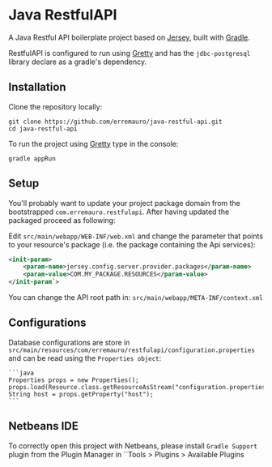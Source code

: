 # Java RestfulAPI

A Java Restful API boilerplate project based on [Jersey][1], 
built with [Gradle][2].

RestfulAPI is configured to run using [Gretty][3] and has the `jdbc-postgresql`
library declare as a gradle's dependency.

[1]: https://jersey.github.io
[2]: https://gradle.org
[3]: http://akhikhl.github.io/gretty-doc/Getting-started.html

## Installation

Clone the repository locally:

    git clone https://github.com/erremauro/java-restful-api.git
    cd java-restful-api

To run the project using [Gretty][1] type in the console:

    gradle appRun

## Setup

You'll probably want to update your project package domain from the bootstrapped
`com.erremauro.restfulapi`. After having updated the packaged proceed as 
following:

Edit `src/main/webapp/WEB-INF/web.xml` and change the parameter that points to
your resource's package (i.e. the package containing the Api services):

  ```xml
  <init-param>
      <param-name>jersey.config.server.provider.packages</param-name>
      <param-value>COM.MY_PACKAGE.RESOURCES</param-value>
  </init-param`>
  ```

You can change the API root path in: `src/main/webapp/META-INF/context.xml`

## Configurations

Database configurations are store in 
`src/main/resources/com/erremauro/restfulapi/configuration.properties` and can
be read using the `Properties object`:

    ```java
    Properties props = new Properties();
    props.load(Resource.class.getResourceAsStream("configuration.properties");
    String host = props.getProperty("host");
    ```

## Netbeans IDE

To correctly open this project with Netbeans, please install `Gradle Support`
plugin from the Plugin Manager in ``Tools > Plugins > Available Plugins